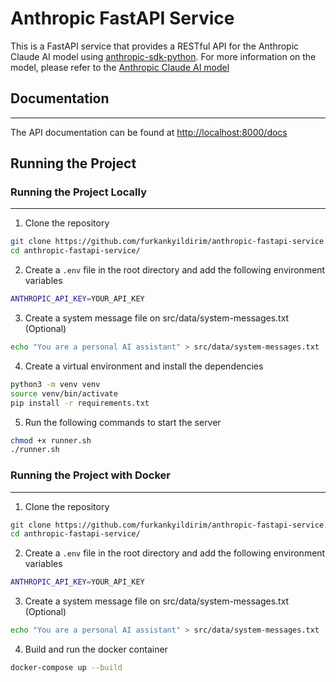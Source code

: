 # Anthropic FastAPI Service

This is a FastAPI service that provides a RESTful API for the 
Anthropic Claude AI model using [anthropic-sdk-python](https://https://github.com/anthropics/anthropic-sdk-python). For more information on the model, please refer to the [Anthropic Claude AI model](https://docs.anthropic.com/claude/reference)

## Documentation
----------------
The API documentation can be found at [http://localhost:8000/docs](http://localhost:8080/docs)

## Running the Project

### Running the Project Locally
---------------
1. Clone the repository
```bash
git clone https://github.com/furkankyildirim/anthropic-fastapi-service.git
cd anthropic-fastapi-service/
```

2. Create a `.env` file in the root directory and add the following environment variables
```bash
ANTHROPIC_API_KEY=YOUR_API_KEY
```

3. Create a system message file on src/data/system-messages.txt (Optional)
```bash
echo "You are a personal AI assistant" > src/data/system-messages.txt
```


4. Create a virtual environment and install the dependencies
```bash
python3 -m venv venv
source venv/bin/activate
pip install -r requirements.txt
```

5. Run the following commands to start the server
```bash
chmod +x runner.sh
./runner.sh
```

### Running the Project with Docker
---------------
1. Clone the repository
```bash
git clone https://github.com/furkankyildirim/anthropic-fastapi-service.git 
cd anthropic-fastapi-service/
```

2. Create a `.env` file in the root directory and add the following environment variables
```bash
ANTHROPIC_API_KEY=YOUR_API_KEY
```

3. Create a system message file on src/data/system-messages.txt (Optional)
```bash
echo "You are a personal AI assistant" > src/data/system-messages.txt
```

4. Build and run the docker container
```bash
docker-compose up --build
```
